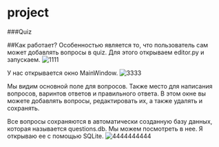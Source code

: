 # project

###Quiz

##Как работает?
Особенностью является то, что пользователь сам может добавлять вопросы в quiz. Для этого открываем editor.py и запускаем. 
![1111](https://user-images.githubusercontent.com/55843551/81468630-68ce9d00-91e9-11ea-9d7b-57cbb42461df.png)

У нас открывается окно MainWindow.
![3333](https://user-images.githubusercontent.com/55843551/81468713-e8f50280-91e9-11ea-8c0b-4a778317a608.png)

Мы видим основной поле для вопросов. Также место для написания вопросов, варинтов ответов и правильного ответа. В этом окне вы можете добавлять вопросы, редактировать их, а также удалять и сохранять.

Все вопросы сохраняются в автоматически созданную базу данных, которая называется questions.db. Мы можем посмотреть в нее. Я открываю ее с помощью SQLite.
![4444444444](https://user-images.githubusercontent.com/55843551/81468933-11c9c780-91eb-11ea-8df4-212a56c7dbd7.png)




